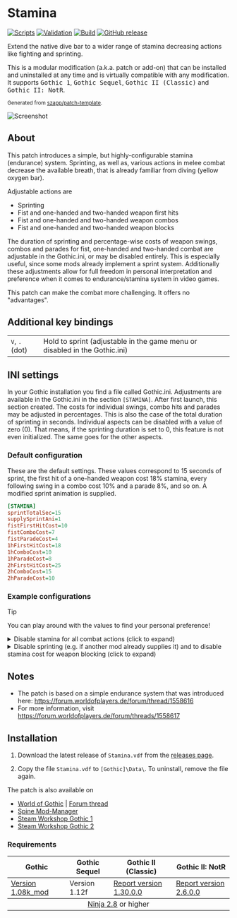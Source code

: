 # Stamina

[![Scripts](https://github.com/szapp/Stamina/actions/workflows/scripts.yml/badge.svg)](https://github.com/szapp/Stamina/actions/workflows/scripts.yml)
[![Validation](https://github.com/szapp/Stamina/actions/workflows/validation.yml/badge.svg)](https://github.com/szapp/Stamina/actions/workflows/validation.yml)
[![Build](https://github.com/szapp/Stamina/actions/workflows/build.yml/badge.svg)](https://github.com/szapp/Stamina/actions/workflows/build.yml)
[![GitHub release](https://img.shields.io/github/v/release/szapp/Stamina.svg)](https://github.com/szapp/Stamina/releases/latest)

Extend the native dive bar to a wider range of stamina decreasing actions like fighting and sprinting.

This is a modular modification (a.k.a. patch or add-on) that can be installed and uninstalled at any time and is virtually compatible with any modification.
It supports <kbd>Gothic 1</kbd>, <kbd>Gothic Sequel</kbd>, <kbd>Gothic II (Classic)</kbd> and <kbd>Gothic II: NotR</kbd>.

<sup>Generated from [szapp/patch-template](https://github.com/szapp/patch-template).</sup>

![Screenshot](https://github.com/szapp/Stamina/assets/20203034/8c8d7037-0e28-49d8-86fa-ce57faa2bdbe)

## About

This patch introduces a simple, but highly-configurable stamina (endurance) system.
Sprinting, as well as, various actions in melee combat decrease the available breath, that is already familiar from diving (yellow oxygen bar).

Adjustable actions are

- Sprinting
- Fist and one-handed and two-handed weapon first hits
- Fist and one-handed and two-handed weapon combos
- Fist and one-handed and two-handed weapon blocks

The duration of sprinting and percentage-wise costs of weapon swings, combos and parades for fist, one-handed and two-handed combat are adjustable in the Gothic.ini, or may be disabled entirely.
This is especially useful, since some mods already implement a sprint system.
Additionally these adjustments allow for full freedom in personal interpretation and preference when it comes to endurance/stamina system in video games.

This patch can make the combat more challenging.
It offers no "advantages".

## Additional key bindings

<table>
  <tbody>
    <tr>
      <td><kbd>V</kbd>, <kbd>.</kbd> (dot)</td>
      <td>Hold to sprint (adjustable in the game menu or disabled in the Gothic.ini)</td>
    </tr>
  </tbody>
</table>

## INI settings

In your Gothic installation you find a file called Gothic.ini.
Adjustments are available in the Gothic.ini in the section `[STAMINA]`.
After first launch, this section created.
The costs for individual swings, combo hits and parades may be adjusted in percentages.
This is also the case of the total duration of sprinting in seconds.
Individual aspects can be disabled with a value of zero (0).
That means, if the sprinting duration is set to 0, this feature is not even initialized.
The same goes for the other aspects.

### Default configuration

These are the default settings.
These values correspond to 15 seconds of sprint, the first hit of a one-handed weapon cost 18% stamina, every following swing in a combo cost 10% and a parade 8%, and so on.
A modified sprint animation is supplied.

```ini
[STAMINA]
sprintTotalSec=15
supplySprintAni=1
fistFirstHitCost=10
fistComboCost=7
fistParadeCost=4
1hFirstHitCost=18
1hComboCost=10
1hParadeCost=8
2hFirstHitCost=25
2hComboCost=15
2hParadeCost=10
```

### Example configurations

> [!Tip]
> You can play around with the values to find your personal preference!

<details><summary>Disable stamina for all combat actions (click to expand)</summary>
<p>
    
```ini
[STAMINA]
sprintTotalSec=15
supplySprintAni=1
fistFirstHitCost=0
fistComboCost=0
fistParadeCost=0
1hFirstHitCost=0
1hComboCost=0
1hParadeCost=0
2hFirstHitCost=0
2hComboCost=0
2hParadeCost=0
```

</p></details>

<details><summary>Disable sprinting (e.g. if another mod already supplies it) and to disable stamina cost for weapon blocking (click to expand)</summary>
<p>
    
```ini
[STAMINA]
sprintTotalSec=0
supplySprintAni=1
fistFirstHitCost=10
fistComboCost=7
fistParadeCost=0
1hFirstHitCost=18
1hComboCost=10
1hParadeCost=0
2hFirstHitCost=25
2hComboCost=15
2hParadeCost=0
```

</p>
</details>

## Notes

- The patch is based on a simple endurance system that was introduced here: https://forum.worldofplayers.de/forum/thread/1558616
- For more information, visit https://forum.worldofplayers.de/forum/threads/1558617

## Installation

1. Download the latest release of `Stamina.vdf` from the [releases page](https://github.com/szapp/Stamina/releases/latest).

2. Copy the file `Stamina.vdf` to `[Gothic]\Data\`. To uninstall, remove the file again.

The patch is also available on
- [World of Gothic](https://www.worldofgothic.de/dl/download_639.htm) | [Forum thread](https://forum.worldofplayers.de/forum/threads/1558617)
- [Spine Mod-Manager](https://clockwork-origins.com/spine/)
- [Steam Workshop Gothic 1](https://steamcommunity.com/sharedfiles/filedetails/?id=2788242828)
- [Steam Workshop Gothic 2](https://steamcommunity.com/sharedfiles/filedetails/?id=2788242942)

### Requirements

<table><thead><tr><th>Gothic</th><th>Gothic Sequel</th><th>Gothic II (Classic)</th><th>Gothic II: NotR</th></tr></thead>
<tbody><tr><td><a href="https://www.worldofgothic.de/dl/download_34.htm">Version 1.08k_mod</a></td><td>Version 1.12f</td><td><a href="https://www.worldofgothic.de/dl/download_278.htm">Report version 1.30.0.0</a></td><td><a href="https://www.worldofgothic.de/dl/download_278.htm">Report version 2.6.0.0</a></td></tr></tbody>
<tbody><tr><td colspan="4" align="center"><a href="https://github.com/szapp/Ninja">Ninja 2.8</a> or higher</td></tr></tbody></table>

<!--

If you are interested in writing your own patch, please do not copy this patch!
Instead refer to the PATCH TEMPLATE to build a foundation that is customized to your needs!
The patch template can found at https://github.com/szapp/patch-template.

-->
